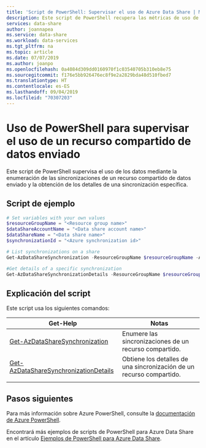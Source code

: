 ```yaml
---
title: 'Script de PowerShell: Supervisar el uso de Azure Data Share | Microsoft Docs'
description: Este script de PowerShell recupera las métricas de uso de un recurso compartido de datos enviado.
services: data-share
author: joannapea
ms.service: data-share
ms.workload: data-services
ms.tgt_pltfrm: na
ms.topic: article
ms.date: 07/07/2019
ms.author: joanpo
ms.openlocfilehash: 0a4084d309dd0160970f1c03540705b310eb8e75
ms.sourcegitcommit: f176e5bb926476ec8f9e2a2829bda48d510fbed7
ms.translationtype: HT
ms.contentlocale: es-ES
ms.lasthandoff: 09/04/2019
ms.locfileid: "70307203"
---
```

# <a name="use-powershell-to-monitor-the-usage-of-a-sent-data-share"></a>Uso de PowerShell para supervisar el uso de un recurso compartido de datos enviado

Este script de PowerShell supervisa el uso de los datos mediante la enumeración de las sincronizaciones de un recurso compartido de datos enviado y la obtención de los detalles de una sincronización específica.

## <a name="sample-script"></a>Script de ejemplo


```powershell
# Set variables with your own values
$resourceGroupName = "<Resource group name>"
$dataShareAccountName = "<Data share account name>"
$dataShareName = "<Data share name>"
$synchronizationId = "<Azure synchronization id>"

# List synchronizations on a share
Get-AzDataShareSynchronization -ResourceGroupName $resourceGroupName -AccountName $dataShareAccountName -ShareName $dataShareName

#Get details of a specific synchronization
Get-AzDataShareSynchronizationDetails -ResourceGroupName $resourceGroupName -AccountName $dataShareAccountName -ShareName $dataShareName -SynchronizationId $synchronizationId
```


## <a name="script-explanation"></a>Explicación del script

Este script usa los siguientes comandos: 

| Get-Help | Notas |
|---|---|
| [Get-AzDataShareSynchronization](/powershell/module/az.datashare/get-azdatasharesynchronization?view=azps-2.6.0) | Enumere las sincronizaciones de un recurso compartido. |
| [Get-AzDataShareSynchronizationDetails](/powershell/module/az.datashare/get-azdatasharesynchronizationdetail?view=azps-2.6.0) | Obtiene los detalles de una sincronización de un recurso compartido. |
|||

## <a name="next-steps"></a>Pasos siguientes

Para más información sobre Azure PowerShell, consulte la [documentación de Azure PowerShell](https://docs.microsoft.com/powershell/).

Encontrará más ejemplos de scripts de PowerShell para Azure Data Share en el artículo [Ejemplos de PowerShell para Azure Data Share](../../samples-powershell.md).
